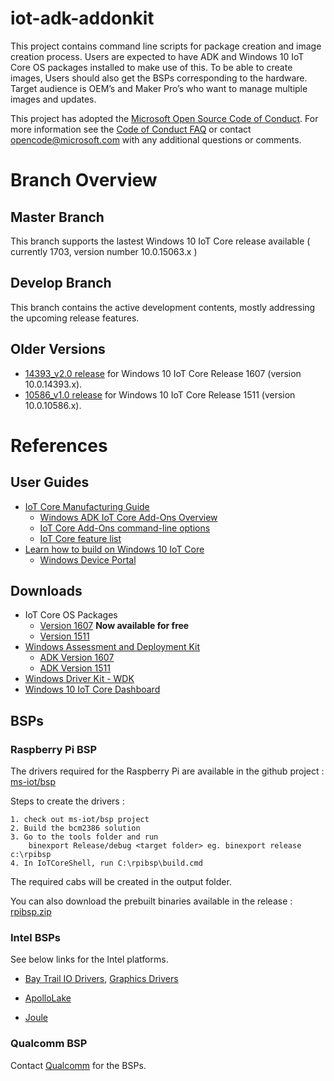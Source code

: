 # iot-adk-addonkit
This project contains command line scripts for package creation and image creation process. Users are expected to have ADK and Windows 10 IoT Core OS packages installed to make use of this. To be able to create images, Users should also get the BSPs corresponding to the hardware. Target audience is OEM’s and Maker Pro’s who want to manage multiple images and updates.

This project has adopted the [Microsoft Open Source Code of Conduct](http://microsoft.github.io/codeofconduct). For more information see the [Code of Conduct FAQ](http://microsoft.github.io/codeofconduct/faq.md) or contact [opencode@microsoft.com](mailto:opencode@microsoft.com) with any additional questions or comments.

# Branch Overview

## Master Branch
This branch supports the lastest Windows 10 IoT Core release available ( currently 1703, version number 10.0.15063.x )

## Develop Branch
This branch contains the active development contents, mostly addressing the upcoming release features.

## Older Versions

* [14393_v2.0 release](https://github.com/ms-iot/iot-adk-addonkit/releases/tag/v2.0) for Windows 10 IoT Core Release 1607 (version 10.0.14393.x).
* [10586_v1.0 release](https://github.com/ms-iot/iot-adk-addonkit/releases/tag/v1.0) for Windows 10 IoT Core Release 1511 (version 10.0.10586.x).

# References

## User Guides
* [IoT Core Manufacturing Guide](https://msdn.microsoft.com/windows/hardware/commercialize/manufacture/iot/iot-core-manufacturing-guide)
    * [Windows ADK IoT Core Add-Ons Overview](https://go.microsoft.com/fwlink/p/?LinkId=735029)
    * [IoT Core Add-Ons command-line options](https://msdn.microsoft.com/windows/hardware/commercialize/manufacture/iot/iot-core-adk-addons-command-line-options)
    * [IoT Core feature list](https://msdn.microsoft.com/windows/hardware/commercialize/manufacture/iot/iot-core-feature-list)
* [Learn how to build on Windows 10 IoT Core](https://developer.microsoft.com/windows/iot/Docs)
    * [Windows Device Portal](https://developer.microsoft.com/windows/iot/docs/deviceportal)

## Downloads

* IoT Core OS Packages
    * [Version 1607](https://www.microsoft.com/en-us/download/details.aspx?id=53898) **Now available for free**
    * [Version 1511](https://msdn.microsoft.com/subscriptions/downloads/default.aspx#FileId=67415)
* [Windows Assessment and Deployment Kit](https://developer.microsoft.com/windows/hardware/windows-assessment-deployment-kit#winADK)
    * [ADK Version 1607](https://go.microsoft.com/fwlink/p/?LinkId=526740)
    * [ADK Version 1511](https://go.microsoft.com/fwlink/p/?LinkId=823089)
* [Windows Driver Kit - WDK](https://go.microsoft.com/fwlink/p/?LinkId=526733)
* [Windows 10 IoT Core Dashboard](https://developer.microsoft.com/windows/iot/docs/iotdashboard)

## BSPs

### Raspberry Pi BSP

  The drivers required for the Raspberry Pi are available in the github project : [ms-iot/bsp](https://github.com/ms-iot/bsp)

  
  Steps to create the drivers :
  
    1. check out ms-iot/bsp project
    2. Build the bcm2386 solution
    3. Go to the tools folder and run
        binexport Release/debug <target folder> eg. binexport release c:\rpibsp
    4. In IoTCoreShell, run C:\rpibsp\build.cmd
    
  The required cabs will be created in the output folder.

  You can also download the prebuilt binaries available in the release : [rpibsp.zip](https://github.com/ms-iot/iot-adk-addonkit/releases/download/RPiBSP/rpibsp.zip)

### Intel BSPs
  
  See below links for the Intel platforms.
  
* [Bay Trail IO Drivers](https://downloadcenter.intel.com/download/25618), [Graphics Drivers](https://downloadcenter.intel.com/download/25606)

* [ApolloLake](http://www.intel.com/content/www/us/en/embedded/products/apollo-lake/mr2-best-known-configuration.html)

* [Joule](https://downloadcenter.intel.com/)


### Qualcomm BSP

Contact [Qualcomm](mailto:pahwang@qti.qualcomm.com) for the BSPs.




    
  
  

